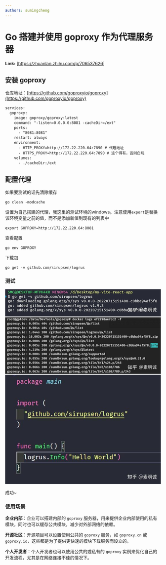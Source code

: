 ```yaml
---
authors: sumingcheng
---
```

# Go 搭建并使用 goproxy 作为代理服务器



 **Link:** [https://zhuanlan.zhihu.com/p/706537626]

## 安装 goproxy  

仓库地址：[https://github.com/goproxyio/goproxy](https://github.com/goproxyio/goproxy)

```
services:
  goproxy:
    image: goproxy/goproxy:latest
    command: "-listen=0.0.0.0:8081 -cacheDir=/ext"
    ports:
      - "8081:8081"
    restart: always
    environment:
      - HTTP_PROXY=http://172.22.220.64:7890 # 代理地址
      - HTTPS_PROXY=http://172.22.220.64:7890 # 这个得有，否则白玩
    volumes:
      - ./cacheDir:/ext
```
## 配置代理  

如果要测试的话先清除缓存

```
go clean -modcache
```

设置为自己搭建的代理，我这里的测试环境的windows。注意使用`export`是替换该环境变量之前的值，而不是添加新值到现有的列表中

```
export GOPROXY=http://172.22.220.64:8081
```

查看配置

```
go env GOPROXY
```

下载包

```
go get -v github.com/sirupsen/logrus
```
### 测试  
![36dd244a94607dce1a9e004e60e89a2e](../image/36dd244a94607dce1a9e004e60e89a2e.jpg)![76da0346edcede665a737c847c6473a2](../image/76da0346edcede665a737c847c6473a2.jpg)![0cb74ada0bc74a2d10bd4d9941276636](../image/0cb74ada0bc74a2d10bd4d9941276636.jpg)

成功~

  
  
### 使用场景  

**企业内部**：企业可以搭建内部的 `goproxy` 服务器，用来提供企业内部使用的私有模块，同时也可以缓存公共模块，减少对外部网络的依赖。

**开源社区**：开源项目可以设置使用公共的 `goproxy` 服务，如 `goproxy.cn` 或 `goproxy.io`，这些都是为了提供更快速的模块下载服务而设立的。

**个人开发者**：个人开发者也可以使用公共的或私有的 `goproxy` 实例来优化自己的开发流程，尤其是在网络连接不佳的情况下。


